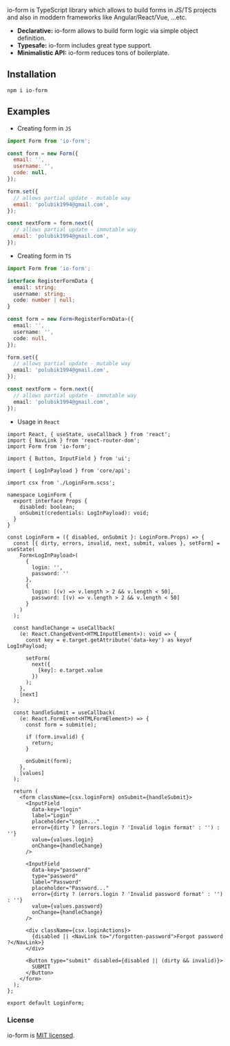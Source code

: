 io-form is TypeScript library which allows to build forms in JS/TS projects and also in moddern frameworks like Angular/React/Vue, ...etc.

- **Declarative:** io-form allows to build form logic via simple object definition.
- **Typesafe:** io-form includes great type support.
- **Minimalistic API:** io-form reduces tons of boilerplate.

## Installation

`npm i io-form`

## Examples

- Creating form in `JS`

```js
import Form from 'io-form';

const form = new Form({
  email: '',
  username: '',
  code: null,
});

form.set({
  // allows partial update - mutable way
  email: 'polubik1994@gmail.com',
});

const nextForm = form.next({
  // allows partial update - immutable way
  email: 'polubik1994@gmail.com',
});
```

- Creating form in `TS`

```ts
import Form from 'io-form';

interface RegisterFormData {
  email: string;
  username: string;
  code: number | null;
}

const form = new Form<RegisterFormData>({
  email: '',
  username: '',
  code: null,
});

form.set({
  // allows partial update - mutable way
  email: 'polubik1994@gmail.com',
});

const nextForm = form.next({
  // allows partial update - immutable way
  email: 'polubik1994@gmail.com',
});
```

- Usage in `React`

```tsx
import React, { useState, useCallback } from 'react';
import { NavLink } from 'react-router-dom';
import Form from 'io-form';

import { Button, InputField } from 'ui';

import { LogInPayload } from 'core/api';

import csx from './LoginForm.scss';

namespace LoginForm {
  export interface Props {
    disabled: boolean;
    onSubmit(credentials: LogInPayload): void;
  }
}

const LoginForm = ({ disabled, onSubmit }: LoginForm.Props) => {
  const [{ dirty, errors, invalid, next, submit, values }, setForm] = useState(
    Form<LogInPayload>(
      {
        login: '',
        password: ''
      },
      {
        login: [(v) => v.length > 2 && v.length < 50],
        password: [(v) => v.length > 2 && v.length < 50]
      }
    )
  );

  const handleChange = useCallback(
    (e: React.ChangeEvent<HTMLInputElement>): void => {
      const key = e.target.getAttribute('data-key') as keyof LogInPayload;

      setForm(
        next({
          [key]: e.target.value
        })
      );
    },
    [next]
  );

  const handleSubmit = useCallback(
    (e: React.FormEvent<HTMLFormElement>) => {
      const form = submit(e);

      if (form.invalid) {
        return;
      }

      onSubmit(form);
    },
    [values]
  );

  return (
    <form className={csx.loginForm} onSubmit={handleSubmit}>
      <InputField
        data-key="login"
        label="Login"
        placeholder="Login..."
        error={dirty ? (errors.login ? 'Invalid login format' : '') : ''}
        value={values.login}
        onChange={handleChange}
      />

      <InputField
        data-key="password"
        type="password"
        label="Password"
        placeholder="Password..."
        error={dirty ? (errors.login ? 'Invalid password format' : '') : ''}
        value={values.password}
        onChange={handleChange}
      />

      <div className={csx.loginActions}>
        {disabled || <NavLink to="/forgotten-password">Forgot password ?</NavLink>}
      </div>

      <Button type="submit" disabled={disabled || (dirty && invalid)}>
        SUBMIT
      </Button>
    </form>
  );
};

export default LoginForm;

```

### License

io-form is [MIT licensed](./license).
